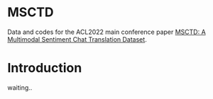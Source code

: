 # MSCTD
Data and codes for the ACL2022 main conference paper [MSCTD: A Multimodal Sentiment Chat Translation Dataset](https://arxiv.org/abs/2202.13645).

# Introduction
waiting..
